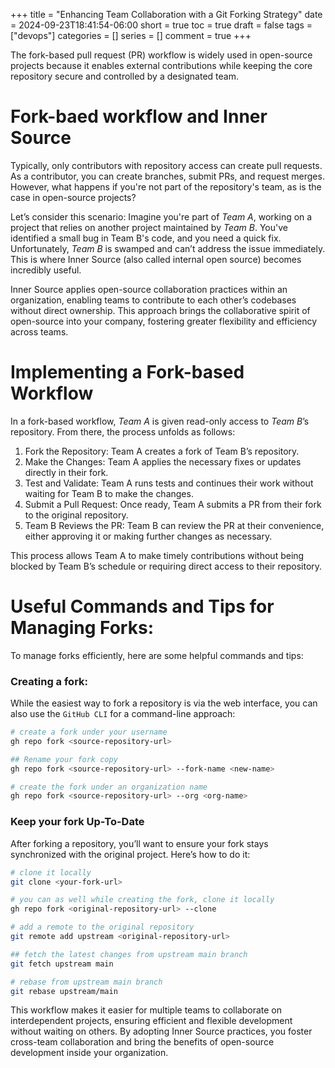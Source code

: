 +++
title = "Enhancing Team Collaboration with a Git Forking Strategy"
date = 2024-09-23T18:41:54-06:00
short = true
toc = true
draft = false
tags = ["devops"]
categories = []
series = []
comment = true
+++

The fork-based pull request (PR) workflow is widely used in open-source projects because it enables external contributions while keeping the core repository secure and controlled by a designated team.  

# Fork-baed workflow and Inner Source

Typically, only contributors with repository access can create pull requests. As a contributor, you can create branches, submit PRs, and request merges. However, what happens if you're not part of the repository's team, as is the case in open-source projects?

Let’s consider this scenario:
Imagine you're part of *Team A*, working on a project that relies on another project maintained by *Team B*. You've identified a small bug in Team B's code, and you need a quick fix. Unfortunately, *Team B* is swamped and can’t address the issue immediately. This is where Inner Source (also called internal open source) becomes incredibly useful.

Inner Source applies open-source collaboration practices within an organization, enabling teams to contribute to each other’s codebases without direct ownership. This approach brings the collaborative spirit of open-source into your company, fostering greater flexibility and efficiency across teams.

# Implementing a Fork-based Workflow

In a fork-based workflow, *Team A* is given read-only access to *Team B*’s repository. From there, the process unfolds as follows:  

1. Fork the Repository: Team A creates a fork of Team B’s repository.
2. Make the Changes: Team A applies the necessary fixes or updates directly in their fork.
3. Test and Validate: Team A runs tests and continues their work without waiting for Team B to make the changes.
4. Submit a Pull Request: Once ready, Team A submits a PR from their fork to the original repository.
5. Team B Reviews the PR: Team B can review the PR at their convenience, either approving it or making further changes as necessary.

This process allows Team A to make timely contributions without being blocked by Team B’s schedule or requiring direct access to their repository.

# Useful Commands and Tips for Managing Forks:  

To manage forks efficiently, here are some helpful commands and tips:

### Creating a fork:

While the easiest way to fork a repository is via the web interface, you can also use the `GitHub CLI` for a command-line approach: 

```bash
# create a fork under your username
gh repo fork <source-repository-url> 

## Rename your fork copy
gh repo fork <source-repository-url> --fork-name <new-name>

# create the fork under an organization name
gh repo fork <source-repository-url> --org <org-name>
```

### Keep your fork Up-To-Date 

After forking a repository, you’ll want to ensure your fork stays synchronized with the original project. Here’s how to do it:

```bash
# clone it locally
git clone <your-fork-url>

# you can as well while creating the fork, clone it locally
gh repo fork <original-repository-url> --clone

# add a remote to the original repository
git remote add upstream <original-repository-url>

## fetch the latest changes from upstream main branch
git fetch upstream main

# rebase from upstream main branch
git rebase upstream/main
```

This workflow makes it easier for multiple teams to collaborate on interdependent projects, ensuring efficient and flexible development without waiting on others. By adopting Inner Source practices, you foster cross-team collaboration and bring the benefits of open-source development inside your organization.


